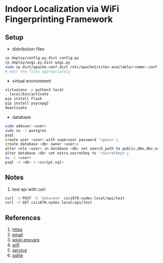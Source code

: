 # Indoor Localization via WiFi Fingerprinting Framework

## Setup
* distribution files
``` sh
cp deploy/config.py.dist config.py
cp deploy/wsgi.py.dist wsgi.py
sudo cp dist/apache.conf.dist /etc/apache2/sites-available/<name>.conf
# edit the files appropriately
```

* virtual environment
``` sh
virtualenv -p python3 local
. local/bin/activate
pip install Flask
pip install psycopg2
deactivate
```

* database
``` sh
sudo adduser <user>
sudo su -l postgres
psql
create user <user> with superuser password '<pass>';
create database <db> owner <user>;
alter role <user> in database <db> set search_path to public,dbo,dbv,new,map,fnd;
alter database <db> set extra.secretkey to '<secretkey>';
su -l <user>
psql -d <db> < <script.sql>
```

## Notes
1. test api with curl
``` sh
curl -X POST -d 'data=one' csci870.nydev.local/api/test
curl -X GET csci870.nydev.local/api/test
```

## References
1. [https]
2. [email]
3. [wsgi-envvars]
4. [wifi]
5. [service]
6. [sqlite]

[https]: https://gethttpsforfree.com/
[email]: http://blog.miguelgrinberg.com/post/the-flask-mega-tutorial-part-xi-email-support
[ssl-tls]: https://www.fastmail.com/help/technical/ssltlsstarttls.html
[wsgi-envvars]: http://software.saao.ac.za/2014/10/29/deploying-a-flask-application-on-apache/
[argparse]: https://docs.python.org/3/howto/argparse.html
[wifi]: http://www.tutorialspoint.com/android/android_wi_fi.htm
[service]: https://developer.android.com/training/run-background-service/index.html
[sqlite]: http://www.tutorialspoint.com/android/android_sqlite_database.htm
[service]: https://www.javacodegeeks.com/2014/01/android-service-tutorial.html
[spinner]: http://www.broculos.net/2013/09/how-to-change-spinner-text-size-color.html#.VdM8Opf4Xts
[sql-ret]: http://www.postgresqltutorial.com/plpgsql-function-returns-a-table/
